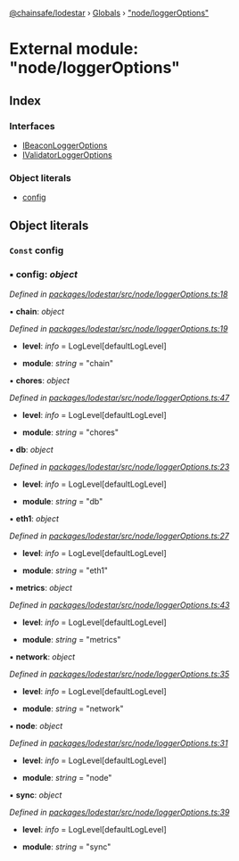 [@chainsafe/lodestar](../README.md) › [Globals](../globals.md) › ["node/loggerOptions"](_node_loggeroptions_.md)

# External module: "node/loggerOptions"

## Index

### Interfaces

* [IBeaconLoggerOptions](../interfaces/_node_loggeroptions_.ibeaconloggeroptions.md)
* [IValidatorLoggerOptions](../interfaces/_node_loggeroptions_.ivalidatorloggeroptions.md)

### Object literals

* [config](_node_loggeroptions_.md#const-config)

## Object literals

### `Const` config

### ▪ **config**: *object*

*Defined in [packages/lodestar/src/node/loggerOptions.ts:18](https://github.com/ChainSafe/lodestar/blob/1d5598773/packages/lodestar/src/node/loggerOptions.ts#L18)*

▪ **chain**: *object*

*Defined in [packages/lodestar/src/node/loggerOptions.ts:19](https://github.com/ChainSafe/lodestar/blob/1d5598773/packages/lodestar/src/node/loggerOptions.ts#L19)*

* **level**: *info* = LogLevel[defaultLogLevel]

* **module**: *string* = "chain"

▪ **chores**: *object*

*Defined in [packages/lodestar/src/node/loggerOptions.ts:47](https://github.com/ChainSafe/lodestar/blob/1d5598773/packages/lodestar/src/node/loggerOptions.ts#L47)*

* **level**: *info* = LogLevel[defaultLogLevel]

* **module**: *string* = "chores"

▪ **db**: *object*

*Defined in [packages/lodestar/src/node/loggerOptions.ts:23](https://github.com/ChainSafe/lodestar/blob/1d5598773/packages/lodestar/src/node/loggerOptions.ts#L23)*

* **level**: *info* = LogLevel[defaultLogLevel]

* **module**: *string* = "db"

▪ **eth1**: *object*

*Defined in [packages/lodestar/src/node/loggerOptions.ts:27](https://github.com/ChainSafe/lodestar/blob/1d5598773/packages/lodestar/src/node/loggerOptions.ts#L27)*

* **level**: *info* = LogLevel[defaultLogLevel]

* **module**: *string* = "eth1"

▪ **metrics**: *object*

*Defined in [packages/lodestar/src/node/loggerOptions.ts:43](https://github.com/ChainSafe/lodestar/blob/1d5598773/packages/lodestar/src/node/loggerOptions.ts#L43)*

* **level**: *info* = LogLevel[defaultLogLevel]

* **module**: *string* = "metrics"

▪ **network**: *object*

*Defined in [packages/lodestar/src/node/loggerOptions.ts:35](https://github.com/ChainSafe/lodestar/blob/1d5598773/packages/lodestar/src/node/loggerOptions.ts#L35)*

* **level**: *info* = LogLevel[defaultLogLevel]

* **module**: *string* = "network"

▪ **node**: *object*

*Defined in [packages/lodestar/src/node/loggerOptions.ts:31](https://github.com/ChainSafe/lodestar/blob/1d5598773/packages/lodestar/src/node/loggerOptions.ts#L31)*

* **level**: *info* = LogLevel[defaultLogLevel]

* **module**: *string* = "node"

▪ **sync**: *object*

*Defined in [packages/lodestar/src/node/loggerOptions.ts:39](https://github.com/ChainSafe/lodestar/blob/1d5598773/packages/lodestar/src/node/loggerOptions.ts#L39)*

* **level**: *info* = LogLevel[defaultLogLevel]

* **module**: *string* = "sync"

